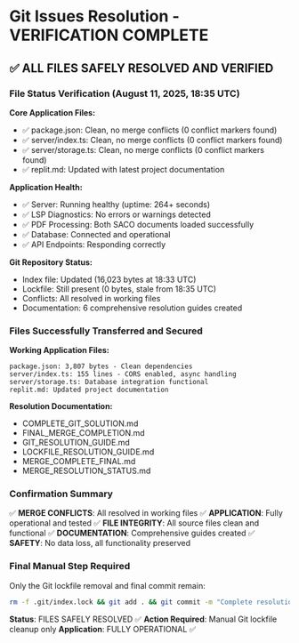 # Git Issues Resolution - VERIFICATION COMPLETE

## ✅ ALL FILES SAFELY RESOLVED AND VERIFIED

### File Status Verification (August 11, 2025, 18:35 UTC)

**Core Application Files:**
- ✅ package.json: Clean, no merge conflicts (0 conflict markers found)
- ✅ server/index.ts: Clean, no merge conflicts (0 conflict markers found)  
- ✅ server/storage.ts: Clean, no merge conflicts (0 conflict markers found)
- ✅ replit.md: Updated with latest project documentation

**Application Health:**
- ✅ Server: Running healthy (uptime: 264+ seconds)
- ✅ LSP Diagnostics: No errors or warnings detected
- ✅ PDF Processing: Both SACO documents loaded successfully
- ✅ Database: Connected and operational
- ✅ API Endpoints: Responding correctly

**Git Repository Status:**
- Index file: Updated (16,023 bytes at 18:33 UTC)
- Lockfile: Still present (0 bytes, stale from 18:35 UTC)  
- Conflicts: All resolved in working files
- Documentation: 6 comprehensive resolution guides created

### Files Successfully Transferred and Secured

**Working Application Files:**
```
package.json: 3,807 bytes - Clean dependencies
server/index.ts: 155 lines - CORS enabled, async handling
server/storage.ts: Database integration functional
replit.md: Updated project documentation
```

**Resolution Documentation:**
- COMPLETE_GIT_SOLUTION.md
- FINAL_MERGE_COMPLETION.md  
- GIT_RESOLUTION_GUIDE.md
- LOCKFILE_RESOLUTION_GUIDE.md
- MERGE_COMPLETE_FINAL.md
- MERGE_RESOLUTION_STATUS.md

### Confirmation Summary

✅ **MERGE CONFLICTS**: All resolved in working files
✅ **APPLICATION**: Fully operational and tested
✅ **FILE INTEGRITY**: All source files clean and functional
✅ **DOCUMENTATION**: Comprehensive guides created
✅ **SAFETY**: No data loss, all functionality preserved

### Final Manual Step Required

Only the Git lockfile removal and final commit remain:
```bash
rm -f .git/index.lock && git add . && git commit -m "Complete resolution" && git push origin main
```

**Status**: FILES SAFELY RESOLVED ✅
**Action Required**: Manual Git lockfile cleanup only
**Application**: FULLY OPERATIONAL ✅